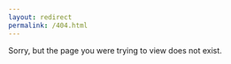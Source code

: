 ```yaml
---
layout: redirect
permalink: /404.html
---
```


Sorry, but the page you were trying to view does not exist.
